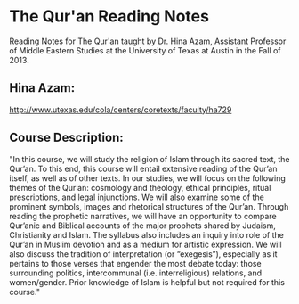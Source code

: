 The Qur'an Reading Notes
===========================

Reading Notes for The Qur'an taught by Dr. Hina Azam, Assistant Professor of Middle Eastern Studies at the University of Texas at Austin in the Fall of 2013.

## Hina Azam:
http://www.utexas.edu/cola/centers/coretexts/faculty/ha729

## Course Description:
"In this course, we will study the religion of Islam through its sacred text, the Qur’an. To this end, this course will entail extensive reading of the Qur’an itself, as well as of other texts. In our studies, we will focus on the following themes of the Qur’an: cosmology and theology, ethical principles, ritual prescriptions, and legal injunctions. We will also examine some of the prominent symbols, images and rhetorical structures of the Qur’an. Through reading the prophetic narratives, we will have an opportunity to compare Qur’anic and Biblical accounts of the major prophets shared by Judaism, Christianity and Islam. The syllabus also includes an inquiry into role of the Qur’an in Muslim devotion and as a medium for artistic expression. We will also discuss the tradition of interpretation (or “exegesis”), especially as it pertains to those verses that engender the most debate today: those surrounding politics, intercommunal (i.e. interreligious) relations, and women/gender. Prior knowledge of Islam is helpful but not required for this course."
